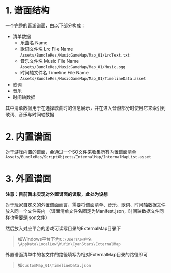 #  1.	谱面结构

一个完整的音游谱面，由以下部分构成：

-  清单数据
   -  乐曲名 Name
   -  歌词文件名 Lrc File Name
      `Assets/BundleRes/MusicGameMap/Map_01/LrcText.txt`
   -  音乐文件名 Music File Name
      `Assets/BundleRes/MusicGameMap/Map_01/Music.ogg`
   -  时间轴文件名 Timeline File Name
      `Assets/BundleRes/MusicGameMap/Map_01/TimelineData.asset`
-  歌词
-  音乐
-  时间轴数据

其中清单数据用于在选择歌曲时的信息展示，并在进入音游部分时使用它来索引到歌词、音乐与时间轴数据


#  2.	内置谱面

对于游戏内置的谱面，会通过一个SO文件来收集所有内置谱面清单
`Assets/BundleRes/ScriptObjects/InternalMap/InternalMapList.asset`


#  3.	外置谱面

**注意：目前暂未实现对外置谱面的读取，此处为设想**

对于玩家自定义的外置谱面而言，需要将谱面清单、音乐、歌词、时间轴数据文件放入同一个文件夹内
（谱面清单文件名固定为Manifest.json，时间轴数据文件同样也需要是json文件）

然后放入对应平台的游戏可读写目录的ExternalMap目录下
>  如Windows平台下为`C:\Users\用户名\AppData\LocalLow\WuYin\CyanStars\ExternalMap`

外置谱面清单中的各文件的路径填写为相对ExternalMap目录的路径即可
>  如`CustomMap_01\TimelineData.json`
